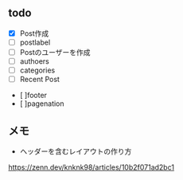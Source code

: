 ## todo

- [x] Post作成
- [ ] postlabel
- [ ] Postのユーザーを作成
- [ ] authoers
- [ ] categories
- [ ] Recent Post
- [ ]footer
- [ ]pagenation


## メモ

- ヘッダーを含むレイアウトの作り方

https://zenn.dev/knknk98/articles/10b2f071ad2bc1